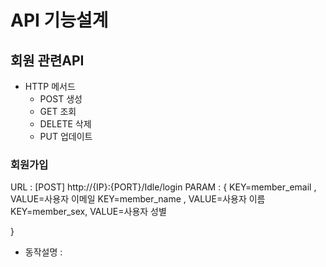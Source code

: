 # API 기능설계

## 회원 관련API
* HTTP 메서드
    * POST 생성
    * GET 조회
    * DELETE 삭제
    * PUT 업데이트

### 회원가입
URL : [POST] http://{IP}:{PORT}/Idle/login
PARAM :
 {
    KEY=member_email , VALUE=사용자 이메일
    KEY=member_name ,  VALUE=사용자 이름
    KEY=member_sex, VALUE=사용자 성별

 }
- 동작설명 : 